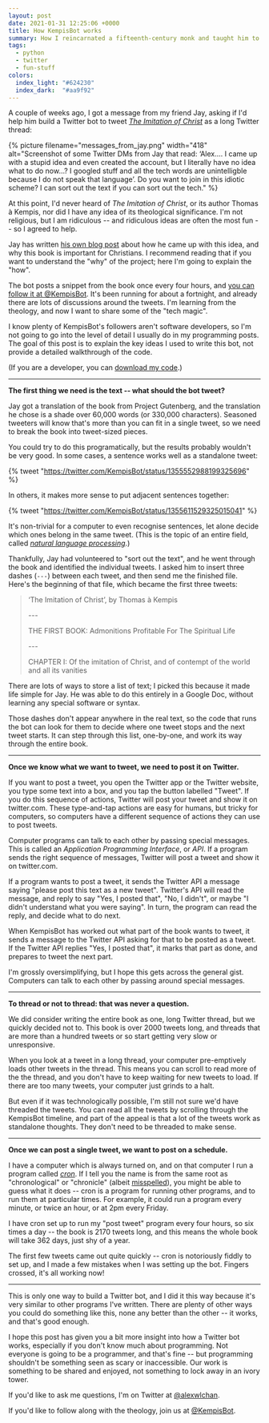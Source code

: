 ```yaml
---
layout: post
date: 2021-01-31 12:25:06 +0000
title: How KempisBot works
summary: How I reincarnated a fifteenth-century monk and taught him to use Twitter.
tags:
  - python
  - twitter
  - fun-stuff
colors:
  index_light: "#624230"
  index_dark:  "#aa9f92"
---
```


A couple of weeks ago, I got a message from my friend Jay, asking if I'd help him build a Twitter bot to tweet [*The Imitation of Christ*](https://en.wikipedia.org/wiki/The_Imitation_of_Christ) as a long Twitter thread:

{%
  picture
  filename="messages_from_jay.png"
  width="418"
  alt="Screenshot of some Twitter DMs from Jay that read: ‘Alex.... I came up with a stupid idea and even created the account, but I literally have no idea what to do now...? I googled stuff and all the tech words are unintelligble because I do not speak that language’. Do you want to join in this idiotic scheme? I can sort out the text if you can sort out the tech."
%}

At this point, I'd never heard of *The Imitation of Christ*, or its author Thomas à Kempis, nor did I have any idea of its theological significance.
I'm not religious, but I am ridiculous -- and ridiculous ideas are often the most fun -- so I agreed to help.

Jay has written [his own blog post](https://jayhulme.com/blog/kempisbot) about how he came up with this idea, and why this book is important for Christians.
I recommend reading that if you want to understand the "why" of the project; here I'm going to explain the "how".

The bot posts a snippet from the book once every four hours, and [you can follow it at @KempisBot](https://twitter.com/kempisbot).
It's been running for about a fortnight, and already there are lots of discussions around the tweets.
I'm learning from the theology, and now I want to share some of the "tech magic".

I know plenty of KempisBot's followers aren't software developers, so I'm not going to go into the level of detail I usually do in my programming posts.
The goal of this post is to explain the key ideas I used to write this bot, not provide a detailed walkthrough of the code.

(If you are a developer, you can [download my code](/files/2021/kempisbot.py).)



---



**The first thing we need is the text -- what should the bot tweet?**

Jay got a translation of the book from Project Gutenberg, and the translation he chose is a shade over 60,000 words (or 330,000 characters).
Seasoned tweeters will know that's more than you can fit in a single tweet, so we need to break the book into tweet-sized pieces.

You could try to do this programatically, but the results probably wouldn't be very good.
In some cases, a sentence works well as a standalone tweet:

{% tweet "https://twitter.com/KempisBot/status/1355552988199325696" %}

In others, it makes more sense to put adjacent sentences together:

{% tweet "https://twitter.com/KempisBot/status/1355611529325015041" %}

It's non-trivial for a computer to even recognise sentences, let alone decide which ones belong in the same tweet.
(This is the topic of an entire field, called [*natural language processing*](https://en.wikipedia.org/wiki/Natural_language_processing).)

Thankfully, Jay had volunteered to "sort out the text", and he went through the book and identified the individual tweets.
I asked him to insert three dashes (`---`) between each tweet, and then send me the finished file.
Here's the beginning of that file, which became the first three tweets:

> ‘The Imitation of Christ’, by Thomas à Kempis
>
> \-\-\-
>
> THE FIRST BOOK: Admonitions Profitable For The Spiritual Life
>
> \-\-\-
>
> CHAPTER I: Of the imitation of Christ, and of contempt of the world and all its vanities

There are lots of ways to store a list of text; I picked this because it made life simple for Jay.
He was able to do this entirely in a Google Doc, without learning any special software or syntax.

Those dashes don't appear anywhere in the real text, so the code that runs the bot can look for them to decide where one tweet stops and the next tweet starts.
It can step through this list, one-by-one, and work its way through the entire book.



---



**Once we know what we want to tweet, we need to post it on Twitter.**

If you want to post a tweet, you open the Twitter app or the Twitter website, you type some text into a box, and you tap the button labelled "Tweet".
If you do this sequence of actions, Twitter will post your tweet and show it on twitter.com.
These type-and-tap actions are easy for humans, but tricky for computers, so computers have a different sequence of actions they can use to post tweets.

Computer programs can talk to each other by passing special messages.
This is called an *Application Programming Interface*, or *API*.
If a program sends the right sequence of messages, Twitter will post a tweet and show it on twitter.com.

If a program wants to post a tweet, it sends the Twitter API a message saying "please post this text as a new tweet".
Twitter's API will read the message, and reply to say "Yes, I posted that", "No, I didn't", or maybe "I didn't understand what you were saying".
In turn, the program can read the reply, and decide what to do next.

When KempisBot has worked out what part of the book wants to tweet, it sends a message to the Twitter API asking for that to be posted as a tweet.
If the Twitter API replies "Yes, I posted that", it marks that part as done, and prepares to tweet the next part.

I'm grossly oversimplifying, but I hope this gets across the general gist.
Computers can talk to each other by passing around special messages.



---



**To thread or not to thread: that was never a question.**

We did consider writing the entire book as one, long Twitter thread, but we quickly decided not to.
This book is over 2000 tweets long, and threads that are more than a hundred tweets or so start getting very slow or unresponsive.

When you look at a tweet in a long thread, your computer pre-emptively loads other tweets in the thread.
This means you can scroll to read more of the the thread, and you don't have to keep waiting for new tweets to load.
If there are too many tweets, your computer just grinds to a halt.

But even if it was technologically possible, I'm still not sure we'd have threaded the tweets.
You can read all the tweets by scrolling through the KempisBot timeline, and part of the appeal is that a lot of the tweets work as standalone thoughts.
They don't need to be threaded to make sense.



---



**Once we can post a single tweet, we want to post on a schedule.**

I have a computer which is always turned on, and on that computer I run a program called [*cron*](https://en.wikipedia.org/wiki/Cron).
If I tell you the name is from the same root as "chronological" or "chronicle" (albeit [misspelled](https://www.quora.com/What-is-the-etymology-of-cron/answer/Kah-Seng-Tay)), you might be able to guess what it does -- cron is a program for running other programs, and to run them at particular times.
For example, it could run a program every minute, or twice an hour, or at 2pm every Friday.

I have cron set up to run my "post tweet" program every four hours, so six times a day -- the book is 2170 tweets long, and this means the whole book will take 362 days, just shy of a year.

The first few tweets came out quite quickly -- cron is notoriously fiddly to set up, and I made a few mistakes when I was setting up the bot.
Fingers crossed, it's all working now!



---



This is only one way to build a Twitter bot, and I did it this way because it's very similar to other programs I've written.
There are plenty of other ways you could do something like this, none any better than the other -- it works, and that's good enough.

I hope this post has given you a bit more insight into how a Twitter bot works, especially if you don't know much about programming.
Not everyone is going to be a programmer, and that's fine -- but programming shouldn't be something seen as scary or inaccessible.
Our work is something to be shared and enjoyed, not something to lock away in an ivory tower.

If you'd like to ask me questions, I'm on Twitter at [@alexwlchan](https://twitter.com/alexwlchan).

If you'd like to follow along with the theology, join us at [@KempisBot](https://twitter.com/KempisBot).
